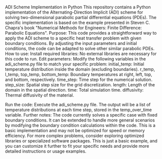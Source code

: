 ADI Scheme Implementation in Python
This repository contains a Python implementation of the Alternating-Direction Implicit (ADI) scheme for solving two-dimensional parabolic partial differential equations (PDEs). 
The specific implementation is based on the example presented in Steven C. Chapra's book "Numerical Methods for Engineers: Finite Difference: Parabolic Equations".
Purpose:
This code provides a straightforward way to apply the ADI scheme to a specific heat transfer problem with given boundary conditions. 
By adjusting the input parameters and initial conditions, the code can be adapted to solve other similar parabolic PDEs.
How to use:
Install required libraries: No external libraries are necessary for this code to run.
Edit parameters: Modify the following variables in the adi_scheme.py file to match your specific problem:
initial_temp: Initial temperature distribution inside the domain (excluding boundaries).
r_temp, l_temp, top_temp, bottom_temp: Boundary temperatures at right, left, top, and bottom, respectively.
time_step: Time step for the numerical solution.
step_size: Spatial step size for the grid discretization.
length: Length of the domain in the spatial direction.
time: Total simulation time.
diffusivity: Thermal diffusivity of the material.

Run the code: Execute the adi_scheme.py file. The output will be a list of temperature distributions at each time step, stored in the temp_over_time variable.
Further notes:
The code currently solves a specific case with fixed boundary conditions. It can be extended to handle more general scenarios by modifying the boundary condition 
calculations within the code.
This is a basic implementation and may not be optimized for speed or memory efficiency. For more complex problems, consider exploring optimized libraries or specialized software packages.
This is just a basic example, and you can customize it further to fit your specific needs and provide more detailed instructions or usage examples. 
